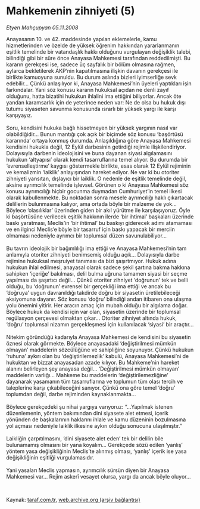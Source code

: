 # Mahkemenin zihniyeti (5)

*Etyen Mahçupyan 05.11.2008*

<div class="taraf_structure_2col_1zq">
<div class="margen_n">



 <p>Anayasanın 10. ve 42. maddesinde yapılan eklemelerle, kamu hizmetlerinden ve özelde de yüksek öğrenim hakkından yararlanmanın eşitlik temelinde bir vatandaşlık hakkı olduğunu vurgulayan değişiklik talebi, bilindiği gibi bir süre önce Anayasa Mahkemesi tarafından reddedilmişti. Bu kararın gerekçesi ise, sadece üç sayfalık bir bölüm olmasına rağmen, aylarca bekletilerek AKP’nin kapatılmasına ilişkin davanın gerekçesi ile birlikte kamuoyuna sunuldu. Bu durum aslında bizleri iyimserliğe sevk edebilir... Çünkü anlaşılıyor ki, Anayasa Mahkemesi’nin üyeleri yaptıkları işin farkındalar. Yani söz konusu kararın hukuksal açıdan ne denli zayıf olduğunu, hatta bizatihi hukukun ihlalini ima ettiğini biliyorlar. Ancak öte yandan karamsarlık için de yeterince neden var: Ne de olsa bu hukuk dışı tutumu siyaseten savunma konusunda ısrarlı bir yüksek yargı ile karşı karşıyayız. <br/><br/>Soru, kendisini hukuka bağlı hissetmeyen bir yüksek yargının nasıl var olabildiğidir... Bunun mantığı çok açık bir biçimde söz konusu ‘başörtüsü kararında’ ortaya konmuş durumda. Anlaşıldığına göre Anayasa Mahkemesi kendisini hukukla değil, 12 Eylül darbesinin getirdiği rejimle ilişkilendiriyor. Dolayısıyla darbenin ideolojisini ve buna dayanan siyasi algılamasını hukukun ‘altyapısı’ olarak kendi tasarruflarına temel alıyor. Bu durumda bir ‘evrenselleştirme’ kaygısı göstermekle birlikte, esas olarak 12 Eylül rejiminin ve kemalizmin ‘laiklik’ anlayışından hareket ediyor. Ne var ki bu otoriter zihniyeti yansıtan, dışlayıcı bir laiklik. O nedenle de eşitlik temelinde değil, aksine ayrımcılık temelinde işlevsel. Görünen o ki Anayasa Mahkemesi söz konusu ayrımcılığı hiçbir gocunma duymadan Cumhuriyet’in temel ilkesi olarak kabullenmekte. Bu noktadan sonra mesele ayrımcılığı haklı çıkartacak delillerin bulunmasına kalıyor, ama ortada böyle bir malzeme de yok... Böylece ‘olasılıklar’ üzerinden giden bir akıl yürütme ile karşılaşıyoruz. Öyle ki başörtüsüne verilecek eşitlik hakkının ilerde ‘bir ihtimal’ başkaları üzerinde baskı yaratması, Meclis’in ‘bir ihtimal’ bu baskıyı giderecek adımı atamaması ve en ilginci Meclis’e böyle bir tasarruf için baskı yapacak bir merciin olmaması nedeniyle ayrımcı bir toplumsal düzen savunulabiliyor... <br/><br/>Bu tavrın ideolojik bir bağımlılığı ima ettiği ve Anayasa Mahkemesi’nin tam anlamıyla otoriter zihniyeti benimsemiş olduğu açık... Dolayısıyla darbe rejimine hukuksal meşruiyet tanıması da bizi şaşırtmıyor. Hukuk adına hukukun ihlal edilmesi, anayasal olarak sadece şekil şartına bakma hakkına sahipken ‘içeriğe’ bakılması, delil bulma uğruna tamamen siyasi bir seçme yapılması da şaşırtıcı değil... Çünkü otoriter zihniyet ‘doğrunun’ tek ve belli olduğu, bu ‘doğrunun’ evrensel bir gerçekliği ima ettiği ve ancak bu ‘doğruya’ uygun davranıldığı takdirde doğru bir siyasetin üretilebileceği aksiyomuna dayanır. Söz konusu ‘doğru’ bilindiği andan itibaren ona ulaşma yolu önemini yitirir. Her aracın amaç için mubah olduğu bir algılama doğar. Böylece hukuk da kendisi için var olan, siyasetin üzerinde bir toplumsal regülasyon çerçevesi olmaktan çıkar... Otoriter zihniyet altında hukuk, ‘doğru’ toplumsal nizamın gerçekleşmesi için kullanılacak ‘siyasi’ bir araçtır... <br/><br/>Nitekim göründüğü kadarıyla Anayasa Mahkemesi de kendisini bu siyasetin öznesi olarak görmekte. Böylece anayasadaki ‘değiştirilmesi mümkün olmayan’ maddelerin sözcülüğüne ve sahipliğine soyunuyor. Çünkü hukukun ‘ruhuna’ aykırı olan bu ‘değiştirilemezlik’ kabulü, Anayasa Mahkemesi’ni de hukuktan ve bizzat anayasadan azade kılıyor. Bu Mahkeme’nin hareket alanını belirleyen şey anayasa değil... ‘Değiştirilmesi mümkün olmayan’ maddelerin varlığı... Mahkeme bu maddelerin ‘değiştirilemezliğine’ dayanarak yasamanın tüm tasarruflarına ve toplumun tüm olası tercih ve taleplerine karşı çıkabileceğini sanıyor. Çünkü ona göre temel ‘doğru’ toplumdan değil, darbe rejiminden kaynaklanmakta... <br/><br/>Böylece gerekçedeki şu nihai yargıya varıyoruz: “...Yapılmak istenen düzenlemenin, yöntem bakımından dini siyasete alet etmesi, içerik yönünden de başkalarının haklarını ihlale ve kamu düzeninin bozulmasına yol açması nedeniyle laiklik ilkesine aykırı olduğu sonucuna ulaşılmıştır.” <br/><br/>Laikliğin çarpıtılmasını, ‘dini siyasete alet eden’ tek bir delilin bile bulunamamış olmasını bir yana koyalım... Gerekçede sözü edilen ‘yanlış’ yöntem yasa değişikliğinin Meclis’te alınmış olması, ‘yanlış’ içerik ise yasa değişikliğinin eşitliği vurgulamasıdır. <br/><br/>Yani yasaları Meclis yapmasın, ayrımcılık sürsün diyen bir Anayasa Mahkemesi var... Rejim askerî vesayet olursa, yargı da ancak böyle oluyor... </p>

<br/>


<div id="taraf_not">
</div>

</div>


</div>

Kaynak: [taraf.com.tr](http://www.taraf.com.tr:80/makale/2541.htm), [web.archive.org (arşiv bağlantısı)](http://web.archive.org/web/20081208180516/http://www.taraf.com.tr:80/makale/2541.htm)
